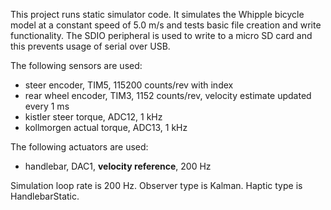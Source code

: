 This project runs static simulator code.
It simulates the Whipple bicycle model at a constant speed of 5.0 m/s and tests
basic file creation and write functionality.
The SDIO peripheral is used to write to a micro SD card and this prevents usage
of serial over USB.

The following sensors are used:
 - steer encoder, TIM5, 115200 counts/rev with index
 - rear wheel encoder, TIM3, 1152 counts/rev, velocity estimate updated every 1 ms
 - kistler steer torque, ADC12, 1 kHz
 - kollmorgen actual torque, ADC13, 1 kHz

The following actuators are used:
 - handlebar, DAC1, __velocity reference__, 200 Hz

Simulation loop rate is 200 Hz. Observer type is Kalman. Haptic type is
HandlebarStatic.
